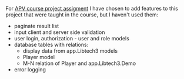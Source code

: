 For [APV course project assigment](http://odinuv.cz/course/#project-assignment) 
I have chosen to add features to this project
 that were taught in the course, but I haven't used them:
- paginate result list
- input client and server side validation
- user login, authorization - user and role models
- database tables with relations:
    - display data from app.Libtech3 models
    - Player model
    - M-N relation of Player and app.Libtech3.Demo
- error logging

